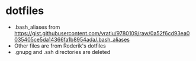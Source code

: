 # dotfiles
- .bash_aliases from https://gist.githubusercontent.com/vratiu/9780109/raw/0a52f6cd93ea0035405ce5da14366fa1b8954ada/.bash_aliases
- Other files are from Roderik's dotfiles
- .gnupg and .ssh directories are deleted
